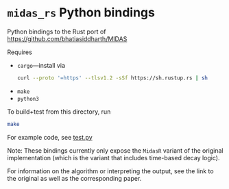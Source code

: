 `midas_rs` Python bindings
==========================

Python bindings to the Rust port of
https://github.com/bhatiasiddharth/MIDAS

Requires
* `cargo`—install via
  ```sh
  curl --proto '=https' --tlsv1.2 -sSf https://sh.rustup.rs | sh
  ```
* `make`
* `python3`

To build+test from this directory, run
```sh
make
```

For example code, see [test.py](./test.py)

Note: These bindings currently only expose the `MidasR` variant of the
original implementation (which is the variant that includes time-based
decay logic).

For information on the algorithm or interpreting the output, see the
link to the original as well as the corresponding paper.
